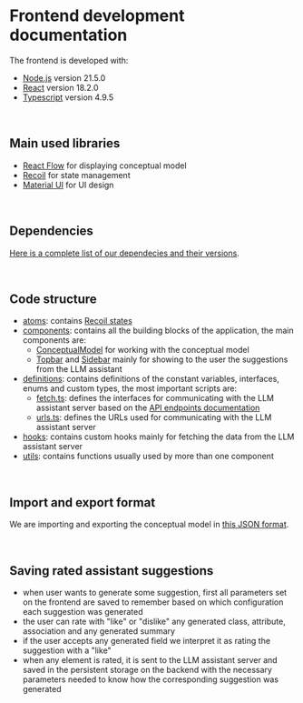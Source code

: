 # Frontend development documentation

The frontend is developed with:
- [Node.js](https://nodejs.org/en) version 21.5.0
- [React](https://react.dev/) version 18.2.0
- [Typescript](https://www.typescriptlang.org/) version 4.9.5

<br/>


## Main used libraries
- [React Flow](https://reactflow.dev/) for displaying conceptual model
- [Recoil](https://recoiljs.org/) for state management
- [Material UI](https://mui.com/) for UI design

<br/>

## Dependencies
[Here is a complete list of our dependecies and their versions](../frontend/conceptual-model-editor-assistant/package.json).

<br/>


## Code structure

- [atoms](../frontend/conceptual-model-editor-assistant/src/atoms/): contains [Recoil states](https://recoiljs.org/docs/basic-tutorial/atoms/)
- [components](../frontend/conceptual-model-editor-assistant/src/components/): contains all the building blocks of the application, the main components are:
    - [ConceptualModel](../frontend/conceptual-model-editor-assistant/src/components/ConceptualModel/) for working with the conceptual model
    - [Topbar](../frontend/conceptual-model-editor-assistant/src/components/Topbar/) and [Sidebar](../frontend/conceptual-model-editor-assistant/src/components/Sidebar/) mainly for showing to the user the suggestions from the LLM assistant
- [definitions](../frontend/conceptual-model-editor-assistant/src/definitions/): contains definitions of the constant variables, interfaces, enums and custom types, the most important scripts are:
    - [fetch.ts](../frontend/conceptual-model-editor-assistant/src/definitions/fetch.ts): defines the interfaces for communicating with the LLM assistant server based on the [API endpoints documentation](api-endpoints.md)
    - [urls.ts](../frontend/conceptual-model-editor-assistant/src/definitions/urls.ts): defines the URLs used for communicating with the LLM assistant server
- [hooks](../frontend/conceptual-model-editor-assistant/src/hooks/): contains custom hooks mainly for fetching the data from the LLM assistant server
- [utils](../frontend/conceptual-model-editor-assistant/src/utils/): contains functions usually used by more than one component


<br/>

## Import and export format
We are importing and exporting the conceptual model in [this JSON format](https://schemas.dataspecer.com/adapters/simplified-semantic-model.v1.0.schema.json).


<br/>

## Saving rated assistant suggestions
- when user wants to generate some suggestion, first all parameters set on the frontend are saved to remember based on which configuration each suggestion was generated
- the user can rate with "like" or "dislike" any generated class, attribute, association and any generated summary
- if the user accepts any generated field we interpret it as rating the suggestion with a "like"
- when any element is rated, it is sent to the LLM assistant server and saved in the persistent storage on the backend with the necessary parameters needed to know how the corresponding suggestion was generated
